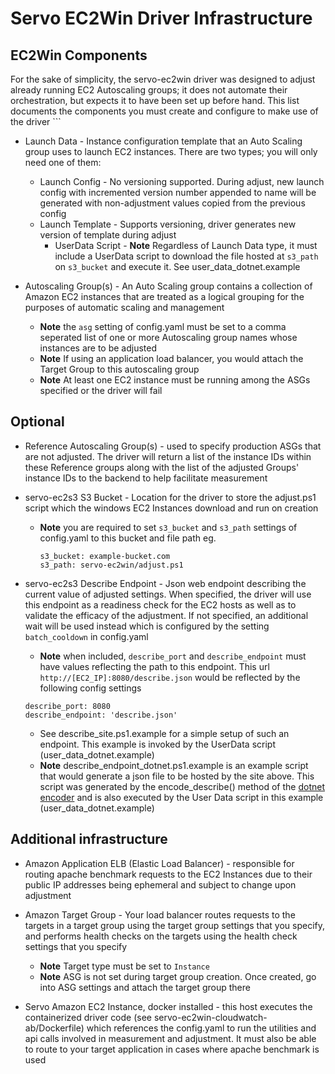 # Servo EC2Win Driver Infrastructure

## EC2Win Components

For the sake of simplicity, the servo-ec2win driver was designed to adjust already running EC2 Autoscaling groups; it does not automate their orchestration, but expects it to have been set up before hand. This list documents the components you must create and configure to make use of the driver
        ```

- Launch Data - Instance configuration template that an Auto Scaling group uses to launch EC2 instances. There are two types; you will only need one of them:
    - Launch Config - No versioning supported. During adjust, new launch config with incremented version number appended to name will be generated with non-adjustment values copied from the previous config
    - Launch Template - Supports versioning, driver generates new version of template during adjust
        - UserData Script - __Note__ Regardless of Launch Data type, it must include a UserData script to download the file hosted at `s3_path` on `s3_bucket` and execute it. See user_data_dotnet.example

- Autoscaling Group(s) - An Auto Scaling group contains a collection of Amazon EC2 instances that are treated as a logical grouping for the purposes of automatic scaling and management
    - __Note__ the `asg` setting of config.yaml must be set to a comma seperated list of one or more Autoscaling group names whose instances are to be adjusted
    - __Note__ If using an application load balancer, you would attach the Target Group to this autoscaling group
    - __Note__ At least one EC2 instance must be running among the ASGs specified or the driver will fail

## Optional

- Reference Autoscaling Group(s) - used to specify production ASGs that are not adjusted. The driver will return a list of the instance IDs within these Reference groups along with the list of the adjusted Groups' instance IDs to the backend to help facilitate measurement

- servo-ec2s3 S3 Bucket - Location for the driver to store the adjust.ps1 script which the windows EC2 Instances download and run on creation
    - __Note__ you are required to set `s3_bucket` and `s3_path` settings of config.yaml to this bucket and file path eg.
        ```
        s3_bucket: example-bucket.com
        s3_path: servo-ec2win/adjust.ps1

- servo-ec2s3 Describe Endpoint - Json web endpoint describing the current value of adjusted settings. When specified, the driver will use this endpoint as a readiness check for the EC2 hosts as well as to validate the efficacy of the adjustment. If not specified, an additional wait will be used instead which is configured by the setting `batch_cooldown` in config.yaml
    - __Note__ when included, `describe_port` and `describe_endpoint` must have values reflecting the path to this endpoint. This url `http://[EC2_IP]:8080/describe.json` would be reflected by the following config settings
    ```
    describe_port: 8080
    describe_endpoint: 'describe.json'
    ```
    - See describe_site.ps1.example for a simple setup of such an endpoint. This example is invoked by the UserData script (user_data_dotnet.example)
    - __Note__ describe_endpoint_dotnet.ps1.example is an example script that would generate a json file to be hosted by the site above. This script was generated by the encode_describe() method of the [dotnet encoder](https://github.com/kumulustech/encoder-dotnet/) and is also executed by the User Data script in this example (user_data_dotnet.example)

## Additional infrastructure

- Amazon Application ELB (Elastic Load Balancer) - responsible for routing apache benchmark requests to the EC2 Instances due to their public IP addresses being ephemeral and subject to change upon adjustment

- Amazon Target Group - Your load balancer routes requests to the targets in a target group using the target group settings that you specify, and performs health checks on the targets using the health check settings that you specify
    - __Note__ Target type must be set to `Instance`
    - __Note__ ASG is not set during target group creation. Once created, go into ASG settings and attach the target group there

- Servo Amazon EC2 Instance, docker installed - this host executes the containerized driver code (see servo-ec2win-cloudwatch-ab/Dockerfile) which references the config.yaml to run the utilities and api calls involved in measurement and adjustment. It must also be able to route to your target application in cases where apache benchmark is used
